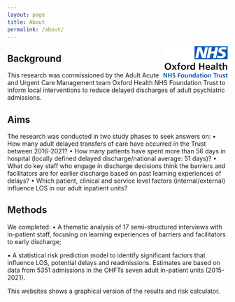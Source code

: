 ```yaml
---
layout: page
title: About
permalink: /about/
---
```

<img style="float: right;" src="https://raw.githubusercontent.com/ohft/lengthofstay/master/ohft%20logo%20smaller%20new.png">

## Background

This research was commissioned by the Adult Acute and Urgent Care Management team  Oxford Health NHS Foundation Trust to inform local interventions to reduce delayed discharges of adult psychiatric admissions.

## Aims
The research was conducted in two study phases to seek answers on:
•	How many adult delayed transfers of care have occurred in the Trust between 2016-2021?
•	How many patients have spent more than 56 days in hospital (locally defined delayed discharge/national average: 51 days)?
•	What do key staff who engage in discharge decisions think the barriers and facilitators are for earlier discharge based on past learning experiences of delays?
•	Which patient, clinical and service level factors (internal/external) influence LOS in our adult inpatient units?

## Methods
We completed:
•	A thematic analysis of 17 semi-structured interviews with in-patient staff, focusing on learning experiences of barriers and facilitators to early discharge;

•	A statistical risk prediction model to identify significant factors that influence LOS, potential delays and readmissions. Estimates are based on data from 5351 admissions in the OHFTs seven adult in-patient units (2015-2021).

This websites shows a graphical version of the results and risk calculator.

